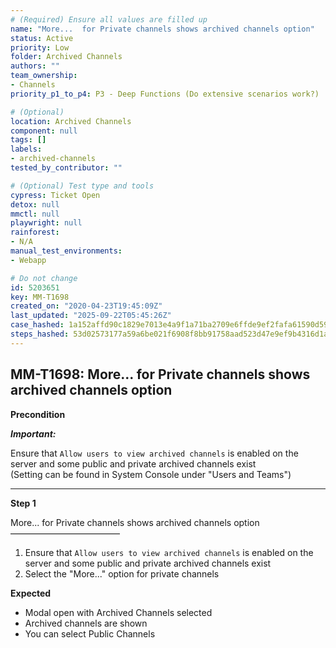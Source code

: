 ```yaml
---
# (Required) Ensure all values are filled up
name: "More...  for Private channels shows archived channels option"
status: Active
priority: Low
folder: Archived Channels
authors: ""
team_ownership:
- Channels
priority_p1_to_p4: P3 - Deep Functions (Do extensive scenarios work?)

# (Optional)
location: Archived Channels
component: null
tags: []
labels:
- archived-channels
tested_by_contributor: ""

# (Optional) Test type and tools
cypress: Ticket Open
detox: null
mmctl: null
playwright: null
rainforest:
- N/A
manual_test_environments:
- Webapp

# Do not change
id: 5203651
key: MM-T1698
created_on: "2020-04-23T19:45:09Z"
last_updated: "2025-09-22T05:45:26Z"
case_hashed: 1a152affd90c1829e7013e4a9f1a71ba2709e6ffde9ef2fafa61590d599cdf0ea065d55ffd65c012e3e6757fe025462d
steps_hashed: 53d02573177a59a6be021f6908f8bb91758aad523d47e9ef9b4316d1aa8bf6b31bee32027a171ce4d02d88627735aa12
---
```


<!-- (Auto-generated) Based on frontmatter's "key" and "name" -->

## MM-T1698: More... for Private channels shows archived channels option

**Precondition**

_**Important:**_

Ensure that `Allow users to view archived channels` is enabled on the server and some public and private archived channels exist\
(Setting can be found in System Console under "Users and Teams")

---

**Step 1**

More... for Private channels shows archived channels option\
–––––––––––––––––––––––––

1. Ensure that `Allow users to view archived channels` is enabled on the server and some public and private archived channels exist
2. Select the "More..." option for private channels

**Expected**

- Modal open with Archived Channels selected
- Archived channels are shown
- You can select Public Channels
